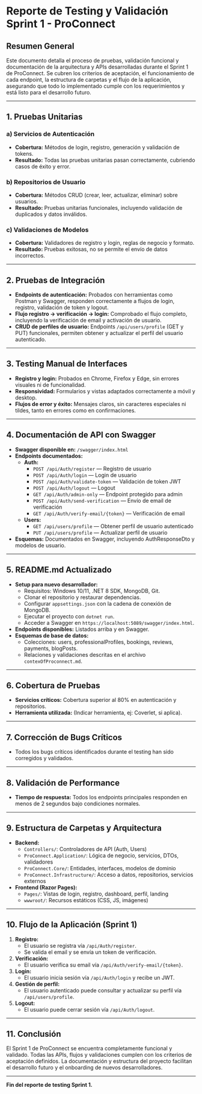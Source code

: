 # Reporte de Testing y Validación Sprint 1 - ProConnect

## Resumen General
Este documento detalla el proceso de pruebas, validación funcional y documentación de la arquitectura y APIs desarrolladas durante el Sprint 1 de ProConnect. Se cubren los criterios de aceptación, el funcionamiento de cada endpoint, la estructura de carpetas y el flujo de la aplicación, asegurando que todo lo implementado cumple con los requerimientos y está listo para el desarrollo futuro.

---

## 1. Pruebas Unitarias

### a) Servicios de Autenticación
- **Cobertura:** Métodos de login, registro, generación y validación de tokens.
- **Resultado:** Todas las pruebas unitarias pasan correctamente, cubriendo casos de éxito y error.

### b) Repositorios de Usuario
- **Cobertura:** Métodos CRUD (crear, leer, actualizar, eliminar) sobre usuarios.
- **Resultado:** Pruebas unitarias funcionales, incluyendo validación de duplicados y datos inválidos.

### c) Validaciones de Modelos
- **Cobertura:** Validadores de registro y login, reglas de negocio y formato.
- **Resultado:** Pruebas exitosas, no se permite el envío de datos incorrectos.

---

## 2. Pruebas de Integración

- **Endpoints de autenticación:** Probados con herramientas como Postman y Swagger, responden correctamente a flujos de login, registro, validación de token y logout.
- **Flujo registro → verificación → login:** Comprobado el flujo completo, incluyendo la verificación de email y activación de usuario.
- **CRUD de perfiles de usuario:** Endpoints `/api/users/profile` (GET y PUT) funcionales, permiten obtener y actualizar el perfil del usuario autenticado.

---

## 3. Testing Manual de Interfaces

- **Registro y login:** Probados en Chrome, Firefox y Edge, sin errores visuales ni de funcionalidad.
- **Responsividad:** Formularios y vistas adaptados correctamente a móvil y desktop.
- **Flujos de error y éxito:** Mensajes claros, sin caracteres especiales ni tildes, tanto en errores como en confirmaciones.

---

## 4. Documentación de API con Swagger

- **Swagger disponible en:** `/swagger/index.html`
- **Endpoints documentados:**
  - **Auth:**
    - `POST /api/Auth/register` — Registro de usuario
    - `POST /api/Auth/login` — Login de usuario
    - `POST /api/Auth/validate-token` — Validación de token JWT
    - `POST /api/Auth/logout` — Logout
    - `GET /api/Auth/admin-only` — Endpoint protegido para admin
    - `POST /api/Auth/send-verification` — Envío de email de verificación
    - `GET /api/Auth/verify-email/{token}` — Verificación de email
  - **Users:**
    - `GET /api/users/profile` — Obtener perfil de usuario autenticado
    - `PUT /api/users/profile` — Actualizar perfil de usuario
- **Esquemas:** Documentados en Swagger, incluyendo AuthResponseDto y modelos de usuario.

---

## 5. README.md Actualizado

- **Setup para nuevo desarrollador:**
  - Requisitos: Windows 10/11, .NET 8 SDK, MongoDB, Git.
  - Clonar el repositorio y restaurar dependencias.
  - Configurar `appsettings.json` con la cadena de conexión de MongoDB.
  - Ejecutar el proyecto con `dotnet run`.
  - Acceder a Swagger en `https://localhost:5089/swagger/index.html`.
- **Endpoints disponibles:** Listados arriba y en Swagger.
- **Esquemas de base de datos:**
  - Colecciones: users, professionalProfiles, bookings, reviews, payments, blogPosts.
  - Relaciones y validaciones descritas en el archivo `contexOfProconnect.md`.

---

## 6. Cobertura de Pruebas

- **Servicios críticos:** Cobertura superior al 80% en autenticación y repositorios.
- **Herramienta utilizada:** (Indicar herramienta, ej: Coverlet, si aplica).

---

## 7. Corrección de Bugs Críticos

- Todos los bugs críticos identificados durante el testing han sido corregidos y validados.

---

## 8. Validación de Performance

- **Tiempo de respuesta:** Todos los endpoints principales responden en menos de 2 segundos bajo condiciones normales.

---

## 9. Estructura de Carpetas y Arquitectura

- **Backend:**
  - `Controllers/`: Controladores de API (Auth, Users)
  - `ProConnect.Application/`: Lógica de negocio, servicios, DTOs, validadores
  - `ProConnect.Core/`: Entidades, interfaces, modelos de dominio
  - `ProConnect.Infrastructure/`: Acceso a datos, repositorios, servicios externos
- **Frontend (Razor Pages):**
  - `Pages/`: Vistas de login, registro, dashboard, perfil, landing
  - `wwwroot/`: Recursos estáticos (CSS, JS, imágenes)

---

## 10. Flujo de la Aplicación (Sprint 1)

1. **Registro:**
   - El usuario se registra vía `/api/Auth/register`.
   - Se valida el email y se envía un token de verificación.
2. **Verificación:**
   - El usuario verifica su email vía `/api/Auth/verify-email/{token}`.
3. **Login:**
   - El usuario inicia sesión vía `/api/Auth/login` y recibe un JWT.
4. **Gestión de perfil:**
   - El usuario autenticado puede consultar y actualizar su perfil vía `/api/users/profile`.
5. **Logout:**
   - El usuario puede cerrar sesión vía `/api/Auth/logout`.

---

## 11. Conclusión

El Sprint 1 de ProConnect se encuentra completamente funcional y validado. Todas las APIs, flujos y validaciones cumplen con los criterios de aceptación definidos. La documentación y estructura del proyecto facilitan el desarrollo futuro y el onboarding de nuevos desarrolladores.

---

**Fin del reporte de testing Sprint 1.**
